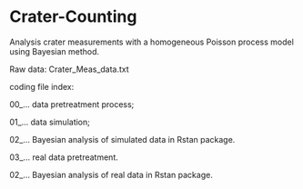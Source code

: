 # Crater-Counting

Analysis crater measurements with a homogeneous Poisson process model using Bayesian method.

Raw data: Crater_Meas_data.txt

coding file index:

00_... data pretreatment process;

01_... data simulation;

02_... Bayesian analysis of simulated data in Rstan package.

03_... real data pretreatment.

02_... Bayesian analysis of real data in Rstan package.
